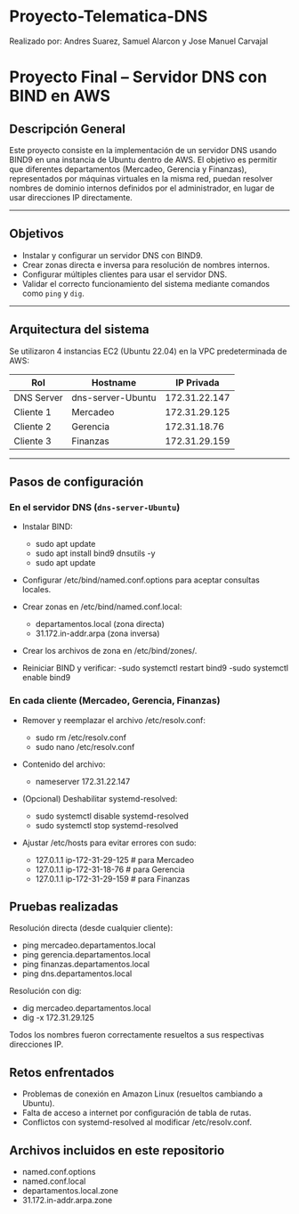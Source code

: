 # Proyecto-Telematica-DNS
Realizado por: Andres Suarez, Samuel Alarcon y Jose Manuel Carvajal

# Proyecto Final – Servidor DNS con BIND en AWS

## Descripción General

Este proyecto consiste en la implementación de un servidor DNS usando BIND9 en una instancia de Ubuntu dentro de AWS. El objetivo es permitir que diferentes departamentos (Mercadeo, Gerencia y Finanzas), representados por máquinas virtuales en la misma red, puedan resolver nombres de dominio internos definidos por el administrador, en lugar de usar direcciones IP directamente.

---

## Objetivos

- Instalar y configurar un servidor DNS con BIND9.
- Crear zonas directa e inversa para resolución de nombres internos.
- Configurar múltiples clientes para usar el servidor DNS.
- Validar el correcto funcionamiento del sistema mediante comandos como `ping` y `dig`.

---

## Arquitectura del sistema

Se utilizaron 4 instancias EC2 (Ubuntu 22.04) en la VPC predeterminada de AWS:

| Rol        | Hostname              | IP Privada         |
|------------|------------------------|--------------------|
| DNS Server | dns-server-Ubuntu      | 172.31.22.147      |
| Cliente 1  | Mercadeo               | 172.31.29.125      |
| Cliente 2  | Gerencia               | 172.31.18.76       |
| Cliente 3  | Finanzas               | 172.31.29.159      |

---

## Pasos de configuración

### En el servidor DNS (`dns-server-Ubuntu`)

- Instalar BIND:
  - sudo apt update
  - sudo apt install bind9 dnsutils -y
  - sudo apt update

- Configurar /etc/bind/named.conf.options para aceptar consultas locales.
  
- Crear zonas en /etc/bind/named.conf.local:
  - departamentos.local (zona directa)
  - 31.172.in-addr.arpa (zona inversa)

- Crear los archivos de zona en /etc/bind/zones/.

- Reiniciar BIND y verificar:
  -sudo systemctl restart bind9
  -sudo systemctl enable bind9

### En cada cliente (Mercadeo, Gerencia, Finanzas)
- Remover y reemplazar el archivo /etc/resolv.conf:
  - sudo rm /etc/resolv.conf
  - sudo nano /etc/resolv.conf

- Contenido del archivo:
  - nameserver 172.31.22.147

- (Opcional) Deshabilitar systemd-resolved:
  - sudo systemctl disable systemd-resolved
  - sudo systemctl stop systemd-resolved

- Ajustar /etc/hosts para evitar errores con sudo:
  - 127.0.1.1 ip-172-31-29-125     # para Mercadeo
  - 127.0.1.1 ip-172-31-18-76      # para Gerencia
  - 127.0.1.1 ip-172-31-29-159     # para Finanzas

## Pruebas realizadas

Resolución directa (desde cualquier cliente):
- ping mercadeo.departamentos.local
- ping gerencia.departamentos.local
- ping finanzas.departamentos.local
- ping dns.departamentos.local

Resolución con dig:
- dig mercadeo.departamentos.local
- dig -x 172.31.29.125
  
Todos los nombres fueron correctamente resueltos a sus respectivas direcciones IP.

## Retos enfrentados
- Problemas de conexión en Amazon Linux (resueltos cambiando a Ubuntu).
- Falta de acceso a internet por configuración de tabla de rutas.
- Conflictos con systemd-resolved al modificar /etc/resolv.conf.

## Archivos incluidos en este repositorio
- named.conf.options
- named.conf.local
- departamentos.local.zone
- 31.172.in-addr.arpa.zone
